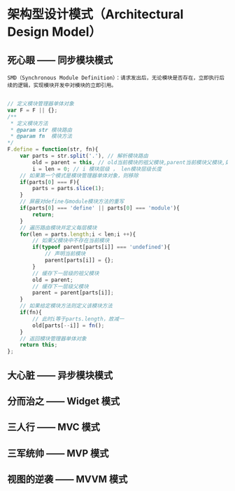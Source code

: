 #   架构型设计模式（Architectural Design Model）

##  死心眼 —— 同步模块模式

    SMD（Synchronous Module Definition）：请求发出后，无论模块是否存在，立即执行后续的逻辑，实现模块开发中对模块的立即引用。

```javascript

// 定义模块管理器单体对象
var F = F || {};
/**
 * 定义模块方法
 * @param str 模块路由
 * @param fn  模块方法
*/
F.define = function(str, fn){
    var parts = str.split('.'), // 解析模块路由
        old = parent = this, // old当前模块的祖父模块,parent当前模块父模块,如果在闭包中，为了屏蔽对模块直接访问，建议将模块添加给闭包内部私有变量
        i = len = 0; // i 模块层级 ， len模块层级长度
    // 如果第一个模式是模块管理器单体对象，则移除
    if(parts[0] === F){
        parts = parts.slice(1);
    }
    // 屏蔽对define与module模块方法的重写
    if(parts[0] === 'define' || parts[0] === 'module'){
        return;
    }
    // 遍历路由模块并定义每层模块
    for(len = parts.length;i < len;i ++){
        // 如果父模块中不存在当前模块
        if(typeof parent[parts[i]] === 'undefined'){
            // 声明当前模块
            parent[parts[i]] = {};
        }
        // 缓存下一层级的祖父模块
        old = parent;
        // 缓存下一层级父模块
        parent = parent[parts[i]];
    }
    // 如果给定模块方法则定义该模块方法
    if(fn){
        // 此时i等于parts.length，故减一
        old[parts[--i]] = fn();
    }
    // 返回模块管理器单体对象
    return this;
};
```

##  大心脏 —— 异步模块模式



##  分而治之 —— Widget 模式



##  三人行 —— MVC 模式



##  三军统帅 —— MVP 模式



##  视图的逆袭 —— MVVM 模式


